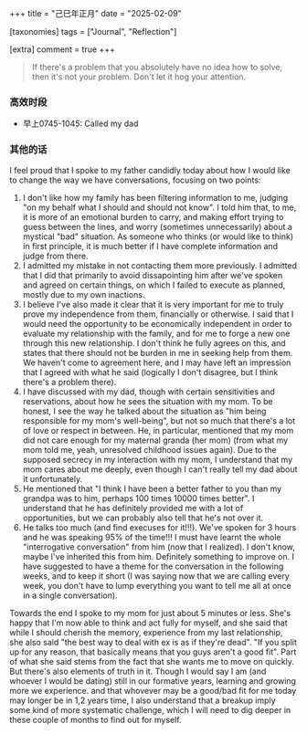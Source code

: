+++
title = "己巳年正月"
date = "2025-02-09"

[taxonomies]
tags = ["Journal", "Reflection"]

[extra]
comment = true
+++

> If there's a problem that you absolutely have no idea how to solve, then it's not your problem. Don't let it hog your attention.


### 高效时段
- 早上0745-1045: Called my dad

### 其他的话

I feel proud that I spoke to my father candidly today about how I would like to change
the way we have conversations, focusing on two points:

1. I don't like how my family has been filtering information to me, judging "on my behalf
    what I should and should not know". I told him that, to me, it is more of an emotional
    burden to carry, and making effort trying to guess between the lines, and worry
    (sometimes unnecessarily) about a mystical "bad" situation. As someone who thinks
    (or would like to think) in first principle, it is much better if I have complete
    information and judge from there.
2. I admitted my mistake in not contacting them more previously. I admitted that I did
    that primarily to avoid dissapointing him after we've spoken and agreed on certain
    things, on which I failed to execute as planned, mostly due to my own inactions.
3. I believe I've also made it clear that it is very important for me to truly prove
    my independence from them, financially or otherwise. I said that I would need
    the opportunity to be economically independent in order to evaluate my relationship
    with the family, and for me to forge a new one through this new relationship.
    I don't think he fully agrees on this, and states that there should not be burden
    in me in seeking help from them. We haven't come to agreement here, and I may
    have left an impression that I agreed with what he said (logically I don't disagree,
    but I think there's a problem there).
4. I have discussed with my dad, though with certain sensitivities and reservations,
    about how he sees the situation with my mom. To be honest, I see the way he talked
    about the situation as "him being responsible for my mom's well-being", but not so
    much that there's a lot of love or respect in between. He, in particular, mentioned
    that my mom did not care enough for my maternal granda (her mom) (from what my mom
    told me, yeah, unresolved childhood issues again). Due to the supposed secrecy in
    my interaction with my mom, I understand that my mom cares about me deeply,
    even though I can't really tell my dad about it unfortunately.
5. He mentioned that "I think I have been a better father to you than my grandpa was to him,
    perhaps 100 times 10000 times better". I understand that he has definitely provided
    me with a lot of opportunities, but we can probably also tell that he's not over it.
6. He talks too much (and find execuses for it!!!). We've spoken for 3 hours
   and he was speaking 95% of the time!!! I must have learnt the whole
    "interrogative conversation" from him (now that I realized). I don't know,
    maybe I've inherited this from him. Definitely something to improve on. I have
    suggested to have a theme for the conversation in the following weeks, and to
    keep it short (I was saying now that we are calling every week, you don't have
    to lump everything you want to tell me all at once in a single conversation).

Towards the end I spoke to my mom for just about 5 minutes or less. She's happy
that I'm now able to think and act fully for myself, and she said that while I
should cherish the memory, experience from my last relationship, she also said
"the best way to deal with ex is as if they're dead". "If you split up for any
reason, that basically means that you guys aren't a good fit". Part of what she
said stems from the fact that she wants me to move on quickly. But there's also
elements of truth in it. Though I would say I am (and whoever I would be
dating) still in our formative years, learning and growing more we
experience. and that whovever may be a good/bad fit for me today may longer be
in 1,2 years time, I also understand that a breakup imply some kind of more
systematic challenge, which I will need to dig deeper in these couple of
months to find out for myself.
